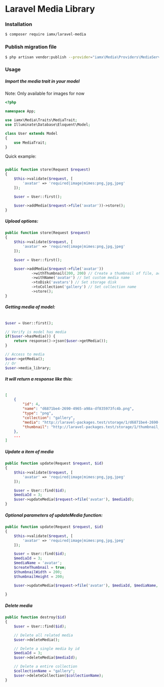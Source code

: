 # Laravel Media Library

### Installation

```sh
$ composer require iamx/laravel-media
```
### Publish migration file

```sh
$ php artisan vendor:publish --provider="iamx\Media\Providers\MediaServiceProvider" --tag="migrations"
```
### Usage

##### Import the media trait in your model
Note: Only available for images for now

```php
<?php

namespace App;

use iamx\Media\Traits\MediaTrait;
use Illuminate\Database\Eloquent\Model;

class User extends Model
{
    use MediaTrait;
}

```
Quick example:

```php

public function store(Request $request)
{
    $this->validate($request, [
        'avatar' => 'required|image|mimes:png,jpg,jpeg'
    ]);

    $user = User::first();

    $user->addMedia($request->file('avatar'))->store();
}
```

##### Upload options:

```php
public function store(Request $request)
{
    $this->validate($request, [
        'avatar' => 'required|image|mimes:png,jpg,jpeg'
    ]);

    $user = User::first();

    $user->addMedia($request->file('avatar'))
            ->withThumbnail(200, 200) // Create a thumbnail of file, accepts with and height values
            ->withName('avatar') // Set custom media name
            ->toDisk('avatars') // Set storage disk
            ->toCollection('gallery') // Set collection name
            ->store();
}

```

##### Getting media of model:

```php

$user = User::first();

// Verify is model has media
if($user->hasMedia()) {
    return response()->json($user->getMedia());
}

// Access to media
$user->getMedia();
// Or
$user->media_library;

```
##### It will return a response like this:

```json

[
    {
        "id": 4,
        "name": "d6871be4-2690-4965-a98a-df835973fc4b.png",
        "type": "png",
        "collection": "gallery",
        "media": "http://laravel-packages.test/storage/1/d6871be4-2690-4965-a98a-df835973fc4b.png",
        "thumbnail": "http://laravel-packages.test/storage/1/thumbnail_d6871be4-2690-4965-a98a-df835973fc4b.png"
    },
    ...
]
```

##### Update a item of media

```php
public function update(Request $request, $id)
{
    $this->validate($request, [
        'avatar' => 'required|image|mimes:png,jpg,jpeg'
    ]);

    $user = User::find($id);
    $mediaId = 3;
    $user->updateMedia($request->file('avatar'), $mediaId);
}
```

##### Optional parameters of updateMedia function:

```php
public function update(Request $request, $id)
{
    $this->validate($request, [
        'avatar' => 'required|image|mimes:png,jpg,jpeg'
    ]);

    $user = User::find($id);
    $mediaId = 3;
    $mediaName = 'avatar';
    $createThumbnail = true;
    $thumbnailWidth = 200;
    $thumbnailHeight = 200;

    $user->updateMedia($request->file('avatar'), $mediaId, $mediaName, $createThumbnail, $thumbnailWidth, $thumbnailHeight);
    
}
```

##### Delete media

```php
public function destroy($id)
{
    $user = User::find($id);

    // Delete all related media
    $user->deleteMedia();

    // Delete a single media by id
    $mediaId = 3;
    $user->deleteMedia($mediaId);

    // Delete a entire collection
    $collectionName = "gallery";
    $user->deleteCollection($collectionName);
}
```